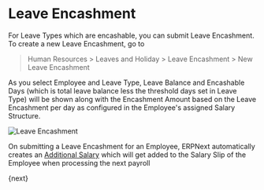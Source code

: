 <!-- add-breadcrumbs -->
# Leave Encashment

For Leave Types which are encashable, you can submit Leave Encashment. To create a new Leave Encashment, go to

> Human Resources > Leaves and Holiday > Leave Encashment > New Leave Encashment

As you select Employee and Leave Type, Leave Balance and Encashable Days (which is total leave balance less the threshold days set in Leave Type) will be shown along with the Encashment Amount based on the Leave Encashment per day as configured in the Employee's assigned Salary Structure.

<img class="screenshot" alt="Leave Encashment"
	src="{{docs_base_url}}/assets/img/human-resources/leave-encashment.png">

On submitting a Leave Encashment for an Employee, ERPNext automatically creates an [Additional Salary](/docs/user/manual/en/human-resources/additional-salary.html) which will get added to the Salary Slip of the Employee when processing the next payroll

{next}

